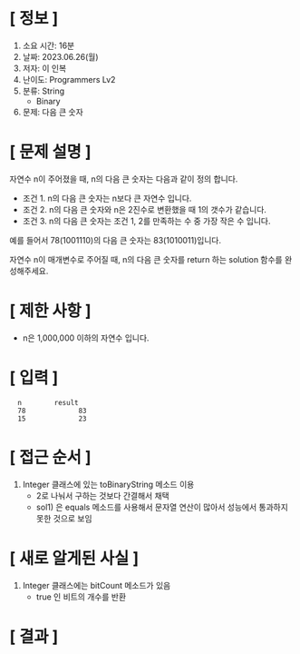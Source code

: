 # **[ 정보 ]**
1. 소요 시간: 16분
2. 날짜: 2023.06.26(월)
3. 저자: 이 인복
4. 난이도: Programmers Lv2
5. 분류: String
   - Binary
6. 문제: 다음 큰 숫자

# **[ 문제 설명 ]**
자연수 n이 주어졌을 때, n의 다음 큰 숫자는 다음과 같이 정의 합니다.

- 조건 1. n의 다음 큰 숫자는 n보다 큰 자연수 입니다.
- 조건 2. n의 다음 큰 숫자와 n은 2진수로 변환했을 때 1의 갯수가 같습니다.
- 조건 3. n의 다음 큰 숫자는 조건 1, 2를 만족하는 수 중 가장 작은 수 입니다.

예를 들어서 78(1001110)의 다음 큰 숫자는 83(1010011)입니다.

자연수 n이 매개변수로 주어질 때, n의 다음 큰 숫자를 return 하는 solution 함수를 완성해주세요.

# **[ 제한 사항 ]**
- n은 1,000,000 이하의 자연수 입니다.

# **[ 입력 ]**
      n	       result
      78	         83
      15	         23

# **[ 접근 순서 ]**
1. Integer 클래스에 있는 toBinaryString 메소드 이용
   - 2로 나눠서 구하는 것보다 간결해서 채택
   - sol1) 은 equals 메소드를 사용해서 문자열 연산이 많아서 성능에서 통과하지 못한 것으로 보임

# **[ 새로 알게된 사실 ]**
1. Integer 클래스에는 bitCount 메소드가 있음
   - true 인 비트의 개수를 반환

# **[ 결과 ]**